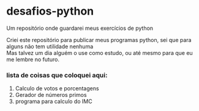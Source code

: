 # desafios-python
Um repositório onde guardarei meus exercícios de python
<p>
Criei este repositório para publicar meus programas python, sei que para alguns não tem utilidade nenhuma
<br>Mas talvez um dia alguém o use como estudo, ou até mesmo para que eu me lembre no futuro.</p>
<h3>lista de coisas que coloquei aqui:</h3>
<ol>
<li>Calculo de votos e porcentagens</li>
<li>Gerador de números primos</li>
<li>programa para calculo do IMC</li>
</ol>